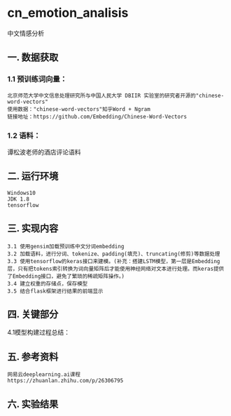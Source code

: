 # cn_emotion_analisis
中文情感分析

## 一.	数据获取
### 1.1 预训练词向量：
```
北京师范大学中文信息处理研究所与中国人民大学 DBIIR 实验室的研究者开源的"chinese-word-vectors" 
使用数据："chinese-word-vectors"知乎Word + Ngram
链接地址：https://github.com/Embedding/Chinese-Word-Vectors
```
### 1.2 语料：
谭松波老师的酒店评论语料

## 二.	运行环境
```
Windows10
JDK 1.8
tensorflow
```

## 三.	实现内容
```
3.1 使用gensim加载预训练中文分词embedding
3.2 加载语料，进行分词、tokenize、padding(填充)、truncating(修剪)等数据处理 
3.3 使用tensorflow的keras接口来建模。(补充：搭建LSTM模型，第一层是Embedding层，只有把tokens索引转换为词向量矩阵后才能使用神经网络对文本进行处理。而keras提供了Embedding接口，避免了繁琐的稀疏矩阵操作。)
3.4 建立权重的存储点，保存模型
3.5 结合flask框架进行结果的前端显示
```
## 四.	关键部分
4.1模型构建过程总结：
 
## 五.	参考资料
```
网易云deeplearning.ai课程
https://zhuanlan.zhihu.com/p/26306795
````

## 六.	实验结果

